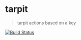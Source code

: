 # tarpit
> tarpit actions based on a key

[![Build Status](https://travis-ci.org/npm/tarpit.svg?branch=master)](https://travis-ci.org/npm/tarpit)
